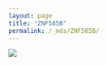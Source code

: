 ```yaml
---
layout: page
title: "ZNF585B"
permalink: /_mds/ZNF585B/
---
```


![](../../algns0/5HSAA123463_aln_report.png?raw=true)